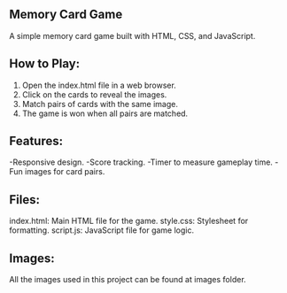 ## Memory Card Game

A simple memory card game built with HTML, CSS, and JavaScript.

## How to Play:

1) Open the index.html file in a web browser.
2) Click on the cards to reveal the images.
3) Match pairs of cards with the same image.
4) The game is won when all pairs are matched.

## Features:

-Responsive design.
-Score tracking.
-Timer to measure gameplay time.
-Fun images for card pairs.

## Files:

index.html: Main HTML file for the game.
style.css: Stylesheet for formatting.
script.js: JavaScript file for game logic.

## Images:

All the images used in this project can be found at images folder.